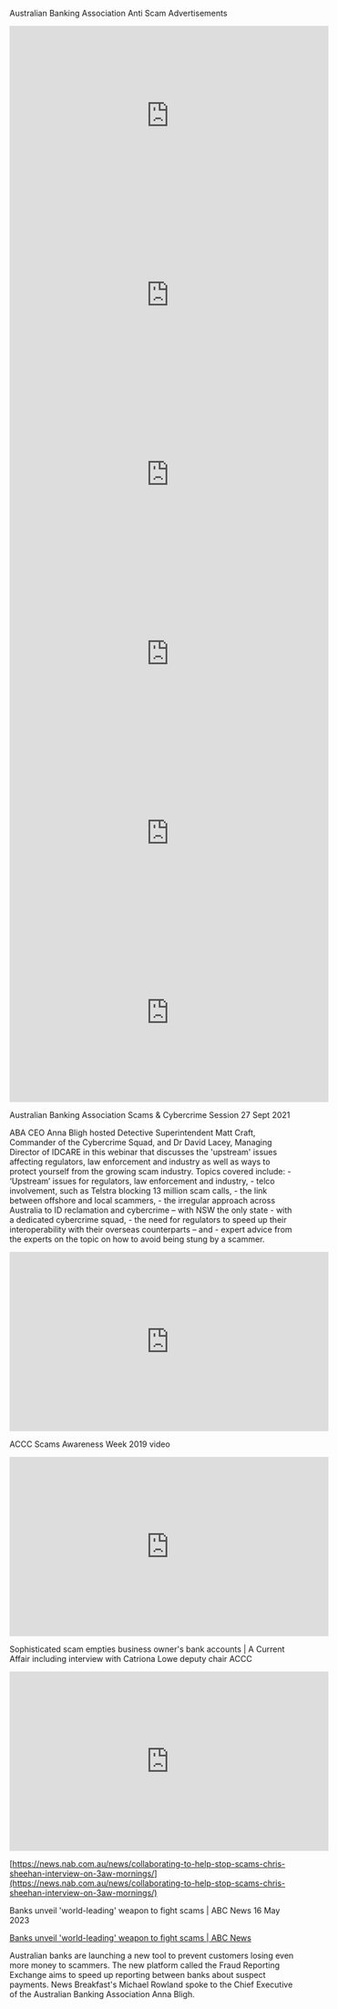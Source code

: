 Australian Banking Association Anti Scam Advertisements

<iframe width="560" height="315" src="https://www.youtube.com/embed/CjSehgsCm00?si=Vlj5vfRMVc9F-iuV" title="YouTube video player" frameborder="0" allow="accelerometer; autoplay; clipboard-write; encrypted-media; gyroscope; picture-in-picture; web-share" referrerpolicy="strict-origin-when-cross-origin" allowfullscreen></iframe>

<iframe width="560" height="315" src="https://www.youtube.com/embed/p8GWzfOWpA8?si=tEj8A5cWLLh4PLLi" title="YouTube video player" frameborder="0" allow="accelerometer; autoplay; clipboard-write; encrypted-media; gyroscope; picture-in-picture; web-share" referrerpolicy="strict-origin-when-cross-origin" allowfullscreen></iframe>

<iframe width="560" height="315" src="https://www.youtube.com/embed/XNp9_FJS3EU?si=eVNZBMk-UdntaE0h" title="YouTube video player" frameborder="0" allow="accelerometer; autoplay; clipboard-write; encrypted-media; gyroscope; picture-in-picture; web-share" referrerpolicy="strict-origin-when-cross-origin" allowfullscreen></iframe>

<iframe width="560" height="315" src="https://www.youtube.com/embed/b-KzpD8M1wQ?si=gwr5O-aoo1J-3k7w" title="YouTube video player" frameborder="0" allow="accelerometer; autoplay; clipboard-write; encrypted-media; gyroscope; picture-in-picture; web-share" referrerpolicy="strict-origin-when-cross-origin" allowfullscreen></iframe>

<iframe width="560" height="315" src="https://www.youtube.com/embed/3z6aZsX-iSk?si=k01uMBkvst_pD6pX" title="YouTube video player" frameborder="0" allow="accelerometer; autoplay; clipboard-write; encrypted-media; gyroscope; picture-in-picture; web-share" referrerpolicy="strict-origin-when-cross-origin" allowfullscreen></iframe>

<iframe width="560" height="315" src="https://www.youtube.com/embed/i8fxrW02y9M?si=P82MjCfZkEI06iIV" title="YouTube video player" frameborder="0" allow="accelerometer; autoplay; clipboard-write; encrypted-media; gyroscope; picture-in-picture; web-share" referrerpolicy="strict-origin-when-cross-origin" allowfullscreen></iframe>

Australian Banking Association Scams & Cybercrime Session
27 Sept 2021

ABA CEO Anna Bligh hosted Detective Superintendent Matt Craft, Commander of the Cybercrime Squad, and Dr David Lacey, Managing Director of IDCARE in this webinar that discusses the 'upstream' issues affecting regulators, law enforcement and industry as well as ways to protect yourself from the growing scam industry. Topics covered include: - ‘Upstream’ issues for regulators, law enforcement and industry, - telco involvement, such as Telstra blocking 13 million scam calls, - the link between offshore and local scammers, - the irregular approach across Australia to ID reclamation and cybercrime – with NSW the only state - with a dedicated cybercrime squad, - the need for regulators to speed up their interoperability with their overseas counterparts – and - expert advice from the experts on the topic on how to avoid being stung by a scammer.

<iframe width="560" height="315" src="https://www.youtube.com/embed/CjSehgsCm00?si=qtJPhc7FiW612UJq" title="YouTube video player" frameborder="0" allow="accelerometer; autoplay; clipboard-write; encrypted-media; gyroscope; picture-in-picture; web-share" referrerpolicy="strict-origin-when-cross-origin" allowfullscreen></iframe>

ACCC Scams Awareness Week 2019 video

<iframe width="560" height="315" src="https://www.youtube.com/embed/vg5Wkq5iazc?si=T-wyDEPdGhdP5HIx" title="YouTube video player" frameborder="0" allow="accelerometer; autoplay; clipboard-write; encrypted-media; gyroscope; picture-in-picture; web-share" referrerpolicy="strict-origin-when-cross-origin" allowfullscreen></iframe>

Sophisticated scam empties business owner's bank accounts | A Current Affair including interview with Catriona Lowe deputy chair ACCC

<iframe width="560" height="315" src="https://www.youtube.com/embed/wx0wy_nywNU?si=ZPddf36lRN-x6mL-" title="YouTube video player" frameborder="0" allow="accelerometer; autoplay; clipboard-write; encrypted-media; gyroscope; picture-in-picture; web-share" referrerpolicy="strict-origin-when-cross-origin" allowfullscreen></iframe>

[https://news.nab.com.au/news/collaborating-to-help-stop-scams-chris-sheehan-interview-on-3aw-mornings/](https://news.nab.com.au/news/collaborating-to-help-stop-scams-chris-sheehan-interview-on-3aw-mornings/)


Banks unveil 'world-leading' weapon to fight scams | ABC News
16 May 2023 

[Banks unveil 'world-leading' weapon to fight scams | ABC News](https://youtu.be/VIzPOHWlHAw)  

Australian banks are launching a new tool to prevent customers losing even more money to scammers. The new platform called the Fraud Reporting Exchange aims to speed up reporting between banks about suspect payments. News Breakfast's Michael Rowland spoke to the Chief Executive of the Australian Banking Association Anna Bligh.

